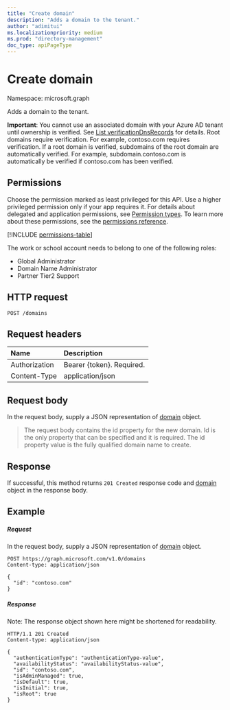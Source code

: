 ```yaml
---
title: "Create domain"
description: "Adds a domain to the tenant."
author: "adimitui"
ms.localizationpriority: medium
ms.prod: "directory-management"
doc_type: apiPageType
---
```


# Create domain

Namespace: microsoft.graph

Adds a domain to the tenant.

**Important**: You cannot use an associated domain with your Azure AD tenant until ownership is verified. See [List verificationDnsRecords](domain-list-verificationdnsrecords.md) for details. Root domains require verification. For example, contoso.com requires verification. If a root domain is verified, subdomains of the root domain are automatically verified. For example, subdomain.contoso.com is automatically be verified if contoso.com has been verified.

## Permissions

Choose the permission marked as least privileged for this API. Use a higher privileged permission only if your app requires it. For details about delegated and application permissions, see [Permission types](/graph/permissions-overview#permission-types). To learn more about these permissions, see the [permissions reference](/graph/permissions-reference).


<!-- { "blockType": "permissions", "name": "domain_post_domains" } -->
[!INCLUDE [permissions-table](../includes/permissions/domain-post-domains-permissions.md)]

The work or school account needs to belong to one of the following roles:

* Global Administrator
* Domain Name Administrator
* Partner Tier2 Support

## HTTP request

<!-- { "blockType": "ignored" } -->
```http
POST /domains
```
## Request headers
| Name       | Description|
|:---------------|:----------|
| Authorization  | Bearer {token}. Required.|
| Content-Type  | application/json |

## Request body
In the request body, supply a JSON representation of [domain](../resources/domain.md) object.

> The request body contains the id property for the new domain. Id is the only property that can be specified and it is required. The id property value is the fully qualified domain name to create.

## Response

If successful, this method returns `201 Created` response code and [domain](../resources/domain.md) object in the response body.

## Example
##### Request

In the request body, supply a JSON representation of [domain](../resources/domain.md) object.

<!-- {
  "blockType": "request",
  "id": "create_domain_from_domains"
}-->
```http
POST https://graph.microsoft.com/v1.0/domains
Content-type: application/json

{
  "id": "contoso.com"
}
```

##### Response
Note: The response object shown here might be shortened for readability.
<!-- {
  "blockType": "response",
  "truncated": true,
  "@odata.type": "microsoft.graph.domain"
} -->
```http
HTTP/1.1 201 Created
Content-type: application/json

{
  "authenticationType": "authenticationType-value",
  "availabilityStatus": "availabilityStatus-value",
  "id": "contoso.com",
  "isAdminManaged": true,
  "isDefault": true,
  "isInitial": true,
  "isRoot": true
}
```

<!-- uuid: 8fcb5dbc-d5aa-4681-8e31-b001d5168d79
2015-10-25 14:57:30 UTC -->
<!-- {
  "type": "#page.annotation",
  "description": "Create domain",
  "keywords": "",
  "section": "documentation",
  "tocPath": ""
}-->

